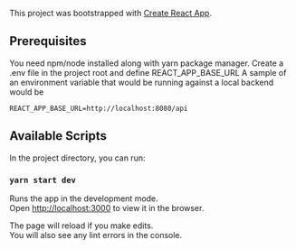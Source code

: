 This project was bootstrapped with [Create React App](https://github.com/facebook/create-react-app).

## Prerequisites
You need npm/node installed along with yarn package manager.
Create a .env file in the project root and define REACT_APP_BASE_URL
A sample of an environment variable that would be running against a local backend would be
```..env
REACT_APP_BASE_URL=http://localhost:8080/api
```

## Available Scripts
In the project directory, you can run:

### `yarn start dev`

Runs the app in the development mode.<br />
Open [http://localhost:3000](http://localhost:3000) to view it in the browser.

The page will reload if you make edits.<br />
You will also see any lint errors in the console.